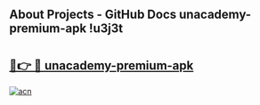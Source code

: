## About Projects - GitHub Docs unacademy-premium-apk !u3j3t

# <h2><a href="https://andorid.site?title=unacademy-premium-apk&ref=13PRO">🔗👉 🔴 unacademy-premium-apk</a></h2>

[![acn](https://github.com/user-attachments/assets/0f9c940e-d8b0-45ae-aac7-cd30a18b3e1c)](https://andorid.site?title=unacademy-premium-apk&ref=13PRO)

